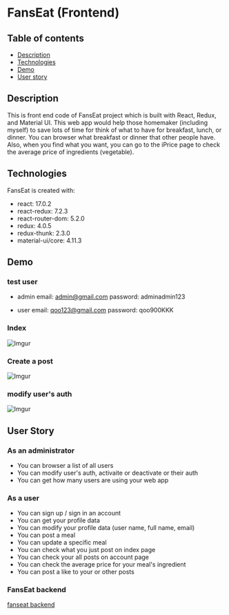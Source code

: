 # FansEat (Frontend)

## Table of contents

- [Description](#description)
- [Technologies](#technologies)
- [Demo](#demo)
- [User story](#user-story)

## Description

This is front end code of FansEat project which is built with React, Redux, and Material UI. This web app would help those homemaker (including myself) to save lots of time for think of what to have for breakfast, lunch, or dinner. You can browser what breakfast or dinner that other people have. Also, when you find what you want, you can go to the iPrice page to check the average price of ingredients (vegetable).

## Technologies

FansEat is created with:

- react: 17.0.2
- react-redux: 7.2.3
- react-router-dom: 5.2.0
- redux: 4.0.5
- redux-thunk: 2.3.0
- material-ui/core: 4.11.3

## Demo

### test user

- admin
  email: admin@gmail.com
  password: adminadmin123

- user
  email: qoo123@gmail.com
  password: qoo900KKK

### Index

![Imgur](https://i.imgur.com/SvTgdch.png)

### Create a post

![Imgur](https://i.imgur.com/DoCqoy6.png)

### modify user's auth

![Imgur](https://i.imgur.com/AZfh3yy.png)

## User Story

### As an administrator

- You can browser a list of all users
- You can modify user's auth, activaite or deactivate or their auth
- You can get how many users are using your web app

### As a user

- You can sign up / sign in an account
- You can get your profile data
- You can modify your profile data (user name, full name, email)
- You can post a meal
- You can update a specific meal
- You can check what you just post on index page
- You can check your all posts on account page
- You can check the average price for your meal's ingredient
- You can post a like to your or other posts

### FansEat backend

[fanseat backend](https://github.com/oscarwang913/fans_eat_backend)
